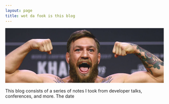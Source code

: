 ```yaml
---
layout: page
title: wot da fook is this blog
---
```


<img src="photos/banner-mcgregor.png" title="pic of a arrogant confident young man like me">

This blog consists of a series of notes I took from developer talks, conferences, and more. The date
